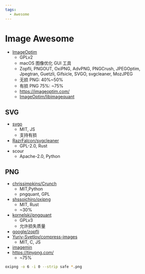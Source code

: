 ```yaml
---
tags:
  - Awesome
---
```


# Image Awesome

- [ImageOptim](https://github.com/ImageOptim/ImageOptim)
  - GPLv2
  - macOS 图像优化 GUI 工具
  - Zopfli, PNGOUT, OxiPNG, AdvPNG, PNGCrush, JPEGOptim, Jpegtran, Guetzli, Gifsicle, SVGO, svgcleaner, MozJPEG
  - 无损 PNG: 40%~50%
  - 有损 PNG 75%: ~75%
  - https://imageoptim.com/
  - [ImageOptim/libimagequant](https://github.com/ImageOptim/libimagequant)

## SVG

- [svgo](./svgo.md)
  - MIT, JS
  - 支持有损
- [RazrFalcon/svgcleaner](https://github.com/RazrFalcon/svgcleaner)
  - GPL-2.0, Rust
- scour
  - Apache-2.0, Python

## PNG

- [chrissimpkins/Crunch](https://github.com/chrissimpkins/Crunch)
  - MIT,Python
  - pngquant, GPL
- [shssoichiro/oxipng](https://github.com/shssoichiro/oxipng)
  - MIT, Rust
  - ~30%
- [kornelski/pngquant](https://github.com/kornelski/pngquant)
  - GPLv3
  - 允许损失质量
- [google/zopfli](https://github.com/google/zopfli)
- [Yuriy-Svetlov/compress-images](https://github.com/Yuriy-Svetlov/compress-images)
  - MIT, C, JS
- [imagemin](https://github.com/imagemin/imagemin)
- https://tinypng.com/
  - ~75%

```bash
oxipng -o 6 -i 0 --strip safe *.png
```
